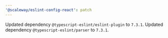 ```yaml
---
'@scaleway/eslint-config-react': patch
---
```


Updated dependency `@typescript-eslint/eslint-plugin` to `7.3.1`.
Updated dependency `@typescript-eslint/parser` to `7.3.1`.
